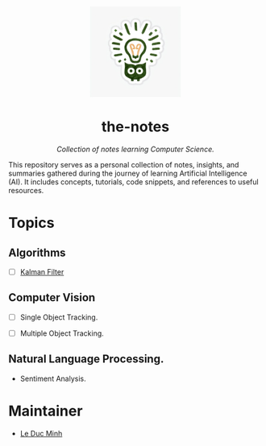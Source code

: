 <p align="center">
  <img src="asset/thenotes.png" width="180" >
</p>
<h1 align="center">the-notes</h1>

<p align="center">
  <em>Collection of notes learning Computer Science.</em>
</p>



This repository serves as a personal collection of notes, insights, and summaries gathered during the journey of learning Artificial Intelligence (AI). It includes concepts, tutorials, code snippets, and references to useful resources.


# Topics


## Algorithms

- [ ] [Kalman Filter](./algo/kalman-filter.ipynb)


## Computer Vision

- [ ] Single Object Tracking. 
- [ ] Multiple Object Tracking. 


## Natural Language Processing. 

- Sentiment Analysis. 


# Maintainer 

- [Le Duc Minh](https://github.com/MinLee0210)